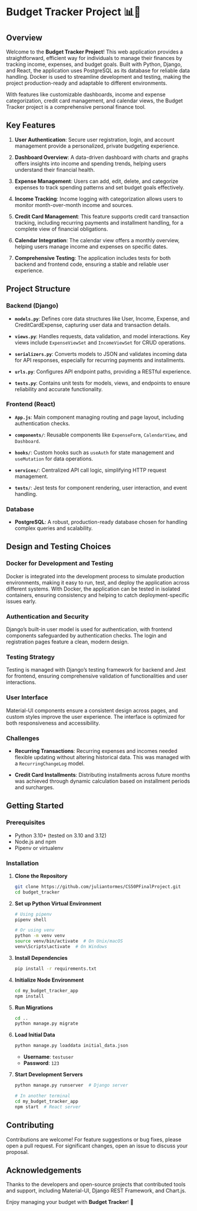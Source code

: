 # Budget Tracker Project 📊💼

## Overview

Welcome to the **Budget Tracker Project**! This web application provides a straightforward, efficient way for individuals to manage their finances by tracking income, expenses, and budget goals. Built with Python, Django, and React, the application uses PostgreSQL as its database for reliable data handling. Docker is used to streamline development and testing, making the project production-ready and adaptable to different environments.

With features like customizable dashboards, income and expense categorization, credit card management, and calendar views, the Budget Tracker project is a comprehensive personal finance tool.

## Key Features

1. **User Authentication**: Secure user registration, login, and account management provide a personalized, private budgeting experience.
   
2. **Dashboard Overview**: A data-driven dashboard with charts and graphs offers insights into income and spending trends, helping users understand their financial health.

3. **Expense Management**: Users can add, edit, delete, and categorize expenses to track spending patterns and set budget goals effectively.

4. **Income Tracking**: Income logging with categorization allows users to monitor month-over-month income and sources.

5. **Credit Card Management**: This feature supports credit card transaction tracking, including recurring payments and installment handling, for a complete view of financial obligations.

6. **Calendar Integration**: The calendar view offers a monthly overview, helping users manage income and expenses on specific dates.

7. **Comprehensive Testing**: The application includes tests for both backend and frontend code, ensuring a stable and reliable user experience.

## Project Structure

### Backend (Django)

- **`models.py`**: Defines core data structures like User, Income, Expense, and CreditCardExpense, capturing user data and transaction details.
  
- **`views.py`**: Handles requests, data validation, and model interactions. Key views include `ExpenseViewSet` and `IncomeViewSet` for CRUD operations.

- **`serializers.py`**: Converts models to JSON and validates incoming data for API responses, especially for recurring payments and installments.

- **`urls.py`**: Configures API endpoint paths, providing a RESTful experience.

- **`tests.py`**: Contains unit tests for models, views, and endpoints to ensure reliability and accurate functionality.

### Frontend (React)

- **`App.js`**: Main component managing routing and page layout, including authentication checks.

- **`components/`**: Reusable components like `ExpenseForm`, `CalendarView`, and `Dashboard`.

- **`hooks/`**: Custom hooks such as `useAuth` for state management and `useMutation` for data operations.

- **`services/`**: Centralized API call logic, simplifying HTTP request management.

- **`tests/`**: Jest tests for component rendering, user interaction, and event handling.

### Database

- **PostgreSQL**: A robust, production-ready database chosen for handling complex queries and scalability.

## Design and Testing Choices

### Docker for Development and Testing

Docker is integrated into the development process to simulate production environments, making it easy to run, test, and deploy the application across different systems. With Docker, the application can be tested in isolated containers, ensuring consistency and helping to catch deployment-specific issues early.

### Authentication and Security

Django’s built-in user model is used for authentication, with frontend components safeguarded by authentication checks. The login and registration pages feature a clean, modern design.

### Testing Strategy

Testing is managed with Django’s testing framework for backend and Jest for frontend, ensuring comprehensive validation of functionalities and user interactions.

### User Interface

Material-UI components ensure a consistent design across pages, and custom styles improve the user experience. The interface is optimized for both responsiveness and accessibility.

### Challenges

- **Recurring Transactions**: Recurring expenses and incomes needed flexible updating without altering historical data. This was managed with a `RecurringChangeLog` model.

- **Credit Card Installments**: Distributing installments across future months was achieved through dynamic calculation based on installment periods and surcharges.

## Getting Started

### Prerequisites

- Python 3.10+ (tested on 3.10 and 3.12)
- Node.js and npm
- Pipenv or virtualenv

### Installation

1. **Clone the Repository**

    ```bash
    git clone https://github.com/juliantormes/CS50PFinalProject.git
    cd budget_tracker
    ```

2. **Set up Python Virtual Environment**

    ```bash
    # Using pipenv
    pipenv shell  

    # Or using venv
    python -m venv venv
    source venv/bin/activate  # On Unix/macOS
    venv\Scripts\activate  # On Windows
    ```

3. **Install Dependencies**

    ```bash
    pip install -r requirements.txt
    ```

4. **Initialize Node Environment**

    ```bash
    cd my_budget_tracker_app
    npm install
    ```

5. **Run Migrations**

    ```bash
    cd ..
    python manage.py migrate
    ```

6. **Load Initial Data**

    ```bash
    python manage.py loaddata initial_data.json
    ```

    - **Username**: `testuser`
    - **Password**: `123`

7. **Start Development Servers**

    ```bash
    python manage.py runserver  # Django server

    # In another terminal
    cd my_budget_tracker_app
    npm start  # React server
    ```

## Contributing

Contributions are welcome! For feature suggestions or bug fixes, please open a pull request. For significant changes, open an issue to discuss your proposal.

## Acknowledgements

Thanks to the developers and open-source projects that contributed tools and support, including Material-UI, Django REST Framework, and Chart.js.

Enjoy managing your budget with **Budget Tracker**! 🚀
